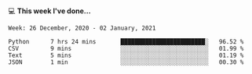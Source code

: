 💻 **This week I've done...**

<!--START_SECTION:waka-->
```text
Week: 26 December, 2020 - 02 January, 2021

Python      7 hrs 24 mins       ████████████████████████░   96.52 % 
CSV         9 mins              ░░░░░░░░░░░░░░░░░░░░░░░░░   01.99 % 
Text        5 mins              ░░░░░░░░░░░░░░░░░░░░░░░░░   01.19 % 
JSON        1 min               ░░░░░░░░░░░░░░░░░░░░░░░░░   00.30 %
```
<!--END_SECTION:waka-->
